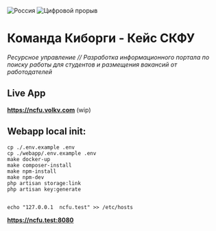 ![Россия](https://leadersofdigital.ru/89e34a592e531d209b4a83f1fb649425.svg)
![Цифровой прорыв](https://leadersofdigital.ru/adb6f1da03e109f49d899a5d6305c7d2.svg)
# Команда Киборги - Кейс СКФУ
_Ресурсное управление // Разработка информационного портала по поиску работы для студентов и размещения вакансий от работодателей_
## Live App
**https://ncfu.volkv.com** (wip)
## Webapp local init:
```shell
cp ./.env.example .env
cp ./webapp/.env.example .env
make docker-up
make composer-install
make npm-install
make npm-dev
php artisan storage:link
php artisan key:generate
  
```

```shell
echo "127.0.0.1  ncfu.test" >> /etc/hosts
```

**https://ncfu.test:8080**